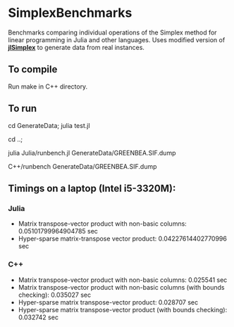 SimplexBenchmarks
=================
Benchmarks comparing individual operations of the Simplex method for linear programming in Julia and other languages. Uses modified version of **[jlSimplex]** to generate data from real instances.

[jlSimplex]: https://github.com/mlubin/jlSimplex

## To compile

Run make in C++ directory.

## To run

cd GenerateData; julia test.jl

cd ..;

julia Julia/runbench.jl GenerateData/GREENBEA.SIF.dump

C++/runbench GenerateData/GREENBEA.SIF.dump

## Timings on a laptop (Intel i5-3320M):

### Julia
- Matrix transpose-vector product with non-basic columns: 0.05101799964904785 sec
- Hyper-sparse matrix-transpose vector product: 0.04227614402770996 sec

### C++
- Matrix transpose-vector product with non-basic columns: 0.025541 sec
- Matrix transpose-vector product with non-basic columns (with bounds checking): 0.035027 sec
- Hyper-sparse matrix transpose-vector product: 0.028707 sec
- Hyper-sparse matrix transpose-vector product (with bounds checking): 0.032742 sec
